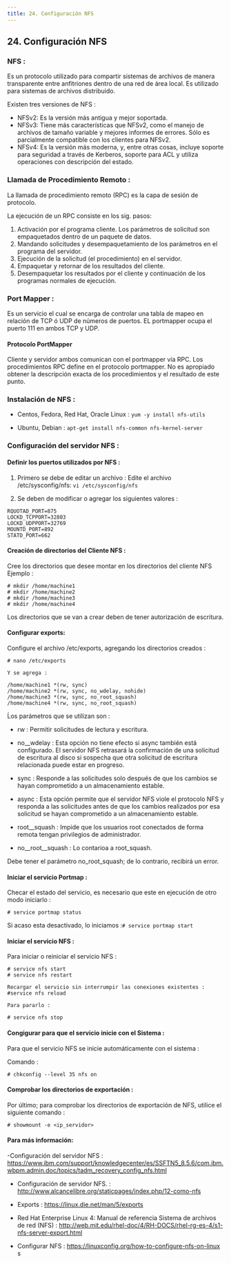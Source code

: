 ```yaml
---
title: 24. Configuración NFS
---
```

## 24. Configuración NFS

### NFS :

Es un protocolo utilizado para compartir sistemas de archivos de manera transparente entre anfitriones dentro de una red de área local. Es utilizado para sistemas de archivos distribuido.

Existen tres versiones de NFS :

* NFSv2: Es la versión más antigua y mejor soportada.
* NFSv3: Tiene más características que NFSv2, como el manejo de archivos de tamaño variable y mejores informes de errores. Sólo es parcialmente compatible con los clientes para NFSv2.
* NFSv4: Es la versión más moderna, y, entre otras cosas, incluye soporte para seguridad a través de Kerberos, soporte para ACL y utiliza operaciones con descripción del estado.

### Llamada de Procedimiento Remoto :

La llamada de procedimiento remoto (RPC) es la capa de sesión de protocolo. 

La ejecución de un RPC consiste en los sig. pasos:
1. Activación por el programa cliente. Los parámetros de solicitud son empaquetados dentro de un
paquete de datos.
2. Mandando solicitudes y desempaquetamiento de los parámetros en el programa del servidor.
3. Ejecución de la solicitud (el procedimiento) en el servidor.
4. Empaquetar y retornar de los resultados del cliente.
5. Desempaquetar los resultados por el cliente y continuación de los programas normales de ejecución.

### Port Mapper :
Es un servicio el cual se encarga de controlar una tabla de mapeo en relación  de  TCP ó UDP de números de puertos.
EL portmapper ocupa el puerto 111 en ambos TCP y UDP. 

#### Protocolo PortMapper

Cliente y servidor ambos comunican con el portmapper vía RPC. Los procedimientos RPC define en el protocolo portmapper. No es apropiado obtener la descripción exacta de los procedimientos y el resultado de este punto. 

### Instalación de NFS :


* Centos, Fedora, Red Hat, Oracle Linux : ```yum -y install nfs-utils```

* Ubuntu, Debian : ```apt-get install nfs-common nfs-kernel-server```

### Configuración del servidor NFS :

#### Definir los puertos utilizados por NFS :

1. Primero se debe de editar un archivo :
Edite el archivo /etc/sysconfig/nfs: ```vi /etc/sysconfig/nfs```

2. Se deben de modificar o agregar los siguientes valores :

```
RQUOTAD_PORT=875
LOCKD_TCPPORT=32803
LOCKD_UDPPORT=32769
MOUNTD_PORT=892
STATD_PORT=662
```

#### Creación de directorios del Cliente NFS :

Cree los directorios que desee montar en los directorios del cliente NFS 
Ejemplo :
```
# mkdir /home/machine1
# mkdir /home/machine2
# mkdir /home/machine3
# mkdir /home/machine4
```
Los directorios que se van a crear deben de tener autorización de escritura.


#### Configurar exports:

Configure el archivo /etc/exports, agregando los directorios creados :

```
# nano /etc/exports

Y se agrega :

/home/machine1 *(rw, sync)
/home/machine2 *(rw, sync, no_wdelay, nohide)
/home/machine3 *(rw, sync, no_root_squash)
/home/machine4 *(rw, sync, no_root_squash)
```

Ĺos parámetros que se utilizan son :

* rw : Permitir solicitudes de lectura y escritura.

* no__wdelay : Esta opción no tiene efecto si async también está configurado. El servidor NFS  retrasará la confirmación de una solicitud de escritura al disco si sospecha que otra solicitud de escritura relacionada puede estar en progreso.

* sync : Responde a las solicitudes solo después de que los cambios se hayan comprometido a un almacenamiento estable. 

* async : Esta opción permite que el servidor NFS viole el protocolo NFS y responda a las solicitudes antes de que los cambios realizados por esa solicitud se hayan comprometido a un almacenamiento estable.

* root__squash : Impide que los usuarios root conectados de forma remota tengan privilegios de administrador.

* no__root__squash : Lo contarioa a root_squash.

Debe tener el parámetro no_root_squash; de lo contrario, recibirá un error.


#### Iniciar el servicio Portmap :
Checar el estado del servicio, es necesario que este en ejecución de otro modo iniciarlo :

```# service portmap status```

Si acaso esta desactivado, lo iniciamos :```# service portmap start```


#### Iniciar el servicio NFS :

Para iniciar o reiniciar el servicio NFS :

```
# service nfs start 
# service nfs restart

Recargar el servicio sin interrumpir las conexiones existentes :
#service nfs reload

Para pararlo :

# service nfs stop
```

#### Congigurar para que el servicio inicie con el Sistema :

Para que el servicio NFS se inicie automáticamente con el sistema :

Comando :
```
# chkconfig --level 35 nfs on
```


#### Comprobar los directorios de exportación :

Por último; para comprobar los directorios de exportación de NFS, utilice el siguiente comando :

```
# showmount -e <ip_servidor>

```


#### Para más información:
<!-- Please add any articles you think might be helpful to read before writing the article -->
-Configuración del servidor NFS :   <a href='https://www.ibm.com/support/knowledgecenter/es/SSFTN5_8.5.6/com.ibm.wbpm.admin.doc/topics/tadm_recovery_config_nfs.html' target='_blank' rel='nofollow'>https://www.ibm.com/support/knowledgecenter/es/SSFTN5_8.5.6/com.ibm.wbpm.admin.doc/topics/tadm_recovery_config_nfs.html</a>

- Configuración de servidor NFS. :
<a href='http://www.alcancelibre.org/staticpages/index.php/12-como-nfs' target='_blank' rel='nofollow'>http://www.alcancelibre.org/staticpages/index.php/12-como-nfs</a> 

- Exports :
<a href='https://linux.die.net/man/5/exports' target='_blank' rel='nofollow'>https://linux.die.net/man/5/exports</a> 

- Red Hat Enterprise Linux 4: Manual de referencia Sistema de archivos de red (NFS) :
<a href='http://web.mit.edu/rhel-doc/4/RH-DOCS/rhel-rg-es-4/s1-nfs-server-export.html' target='_blank' rel='nofollow'>http://web.mit.edu/rhel-doc/4/RH-DOCS/rhel-rg-es-4/s1-nfs-server-export.html</a>

- Configurar NFS :
<a href='https://linuxconfig.org/how-to-configure-nfs-on-linux 
' target='_blank' rel='nofollow'>https://linuxconfig.org/how-to-configure-nfs-on-linux 
s</a> 










